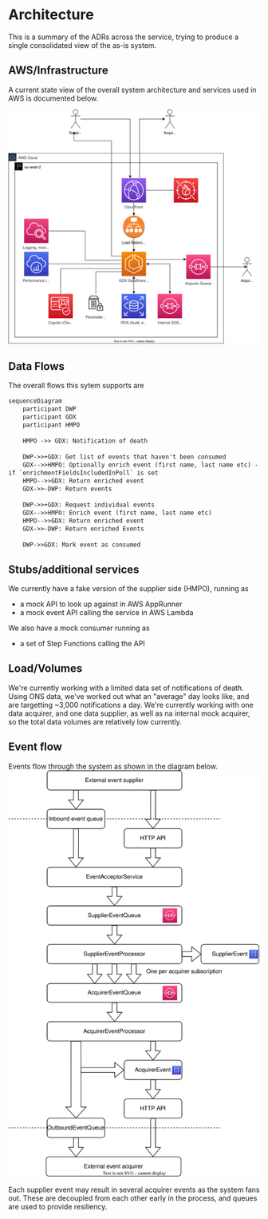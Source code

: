 # Architecture

This is a summary of the ADRs across the service, trying to produce a single consolidated view of the as-is system.

## AWS/Infrastructure
A current state view of the overall system architecture and services used in AWS is documented below.

![](img/architecture.drawio.svg)


## Data Flows

The overall flows this sytem supports are
```mermaid
sequenceDiagram
    participant DWP
    participant GDX
    participant HMPO

    HMPO ->> GDX: Notification of death

    DWP->>+GDX: Get list of events that haven't been consumed
    GDX-->>HMPO: Optionally enrich event (first name, last name etc) - if `enrichmentFieldsIncludedInPoll` is set
    HMPO-->>GDX: Return enriched event
    GDX->>-DWP: Return events

    DWP->>+GDX: Request individual events
    GDX-->>HMPO: Enrich event (first name, last name etc)
    HMPO-->>GDX: Return enriched event
    GDX->>-DWP: Return enriched Events

    DWP->>GDX: Mark event as consumed
```

## Stubs/additional services

We currently have a fake version of the supplier side (HMPO), running as
- a mock API to look up against in AWS AppRunner
- a mock event API calling the service in AWS Lambda

We also have a mock consumer running as
- a set of Step Functions calling the API

## Load/Volumes

We're currently working with a limited data set of notifications of death. Using ONS data, we've worked out what an "average" day looks like, and are targetting ~3,000 notifications a day.
We're currently working with one data acquirer, and one data supplier, as well as na internal mock acquirer, so the total data volumes are relatively low currently.

## Event flow
Events flow through the system as shown in the diagram below.
![flow.drawio.svg](img/flow.drawio.svg)

Each supplier event may result in several acquirer events as the system fans out. These are decoupled from each other early
in the process, and queues are used to provide resiliency.
